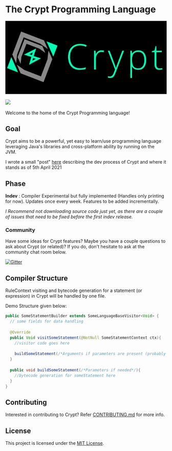 # The Crypt Programming Language

<img src="https://github.com/Crypt-Language/Crypt/blob/main/Logo/PNG/CryptLogoLarge_Dark.png" width="1000px" height="auto">

![](https://img.shields.io/github/license/Crypt-Language/Crypt)
<!--![GitHub release (latest by date including pre-releases)](https://img.shields.io/github/v/release/Crypt-Language/Crypt?include_prereleases)-->

Welcome to the home of the Crypt Programming language!

## Goal
Crypt aims to be a powerful, yet easy to learn/use  programming language leveraging Java's libraries and cross-platform ability by running on the JVM.

I wrote a small "post" [here](https://aurumbyte.github.io/SourceGold/Posts/Creating%20Crypt) describing the dev process of Crypt and where it stands as of 5th April 2021

## Phase
**Indev** : Compiler Experimental but fully implemented (Handles only printing for now). Updates once every week. Features to be added incrementally.

_I Recommend not downloading source code just yet, as there are a couple of issues that need to be fixed before the first indev release._

### Community
Have some ideas for Crypt features? Maybe you have a couple questions to ask about Crypt (or related)? If you do, don't hesitate to ask at the community chat room below.

[![Gitter](https://badges.gitter.im/Crypt-Language/community.svg)](https://gitter.im/Crypt-Language/community?utm_source=badge&utm_medium=badge&utm_campaign=pr-badge)

## Compiler Structure

RuleContext visiting and bytecode generation for a statement (or expression) in Crypt will be handled by one file.

Demo Structure given below:

```java
public SomeStatementBuilder extends SomeLanguageBaseVisitor<Void> {
  // some fields for data handling

  @Override
  public Void visitSomeStatement(@NotNull SomeStatementContext ctx){
    //visitor code goes here
    
    buildSomeStatement(/*Arguments if parameters are present (probably visited values)*/);
  }
  
  public void buildSomeStatement(/*Parameters if needed*/){
    //bytecode generation for someStatement here
  }
}
```

## Contributing

Interested in contributing to Crypt? Refer [CONTRIBUTING.md](https://github.com/Crypt-Language/Crypt/blob/main/CONTRIBUTING.md) for more info. 

## License

This project is licensed under the [MIT License](https://github.com/Crypt-Language/Crypt/blob/main/LICENSE).
